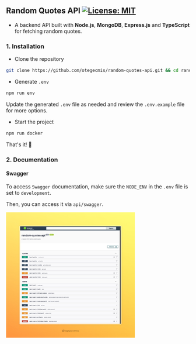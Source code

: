 ## Random Quotes API [![License: MIT](https://img.shields.io/badge/License-MIT-yellow.svg)](https://github.com/otegecmis/random-quotes-api/blob/main/LICENSE.md)

- A backend API built with **Node.js**, **MongoDB**, **Express.js** and **TypeScript** for fetching random quotes.

### 1. Installation

- Clone the repository

```sh
git clone https://github.com/otegecmis/random-quotes-api.git && cd random-quotes-api
```

- Generate `.env`

```sh
npm run env
```

Update the generated `.env` file as needed and review the `.env.example` file for more options.

- Start the project

```sh
npm run docker
```

That's it! 🥳

### 2. Documentation

#### Swagger

To access `Swagger` documentation, make sure the `NODE_ENV` in the `.env` file is set to `development`.

Then, you can access it via `api/swagger`.

<div style="float: left;">
    <img src="assets/swagger.jpeg" style="width: 70%;" />
</div>


